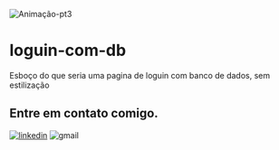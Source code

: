 ![Animação-pt3](https://user-images.githubusercontent.com/86725282/173873331-e77a50e4-a9cf-4518-8326-40d7f333b807.gif)
# loguin-com-db
Esboço do que seria uma pagina de loguin com banco de dados, sem estilização

## Entre em contato comigo.
[![linkedin](https://img.shields.io/badge/LinkedIn-0077B5?style=for-the-badge&logo=linkedin&logoColor=white)](https://www.linkedin.com/in/maikon-alexandre)
![gmail](https://img.shields.io/badge/Gmail-D14836?style=for-the-badge&logo=gmail&logoColor=white)

